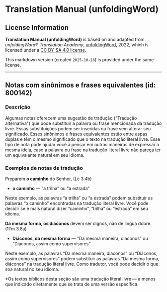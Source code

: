 # Translation Manual (unfoldingWord)

## License Information

**Translation Manual (unfoldingWord)** is based on and adapted from: _unfoldingWord® Translation Academy_, [unfoldingWord](https://unfoldingword.org/utw), 2022, which is licensed under a [CC BY-SA 4.0 license](https://creativecommons.org/licenses/by-sa/4.0/legalcode.en).

This markdown version (created `2025-10-16`) is provided under the same license.



--------------------------------

## Notas com sinônimos e frases equivalentes (id: 800142)

### Descrição

Algumas notas oferecem uma sugestão de tradução ("Tradução alternativa") que pode substituir a palavra ou frase mencionada da tradução livre. Essas substituições podem ser inseridas na frase sem alterar seu significado. Esses sinônimos e frases equivalentes estão entre aspas duplas e têm o mesmo significado que o texto na tradução literal livre. Esse tipo de nota pode ajudar você a pensar em outras maneiras de expressar a mesma ideia, caso a palavra ou frase na tradução literal livre não pareça ter um equivalente natural em seu idioma.

### Exemplos de notas de tradução

Preparem **o caminho** do Senhor, (Lc 3\.4b)

* **o caminho** — “a trilha” ou “a estrada”

Neste exemplo, as palavras “a trilha” ou “a estrada” podem substituir as palavras “o caminho” encontradas na tradução literal livre. Você pode decidir se é mais natural dizer “caminho”, “trilha” ou “estrada” em seu idioma.

**Da mesma forma, os diáconos** devem ser dignos, não de língua dobre. (1Tm 3\.8a)

* **Diáconos, da mesma forma** — “Da mesma maneira, diáconos” ou “Diáconos, assim como supervisores”

Neste exemplo, as palavras “Da mesma maneira, diáconos” ou “Diáconos, assim como supervisores” podem substituir as palavras “Da mesma forma, diáconos” na tradução literal livre. Como tradutor, você pode decidir o que soa natural no seu idioma.

\*Os textos bíblicos desta seção são uma tradução literal livre — a menos que indicado diretamente que se trata de uma versão específica.


